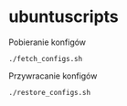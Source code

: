 # ubuntuscripts

Pobieranie konfigów
```
./fetch_configs.sh
```

Przywracanie konfigów
```
./restore_configs.sh
```


